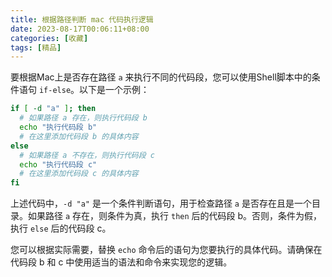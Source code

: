 ```yaml
---
title: 根据路径判断 mac 代码执行逻辑
date: 2023-08-17T00:06:11+08:00
categories: [收藏]
tags: [精品]
---
```


要根据Mac上是否存在路径 `a` 来执行不同的代码段，您可以使用Shell脚本中的条件语句 `if-else`。以下是一个示例：

```bash
if [ -d "a" ]; then
  # 如果路径 a 存在，则执行代码段 b
  echo "执行代码段 b"
  # 在这里添加代码段 b 的具体内容
else
  # 如果路径 a 不存在，则执行代码段 c
  echo "执行代码段 c"
  # 在这里添加代码段 c 的具体内容
fi
```

上述代码中，`-d "a"` 是一个条件判断语句，用于检查路径 `a` 是否存在且是一个目录。如果路径 `a` 存在，则条件为真，执行 `then` 后的代码段 b。否则，条件为假，执行 `else` 后的代码段 c。

您可以根据实际需要，替换 `echo` 命令后的语句为您要执行的具体代码。请确保在代码段 b 和 c 中使用适当的语法和命令来实现您的逻辑。